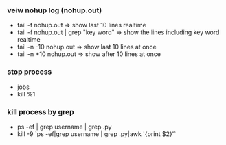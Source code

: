 ### veiw nohup log (nohup.out)
- tail -f nohup.out => show last 10 lines realtime
- tail -f nohup.out | grep "key word" => show the lines including key word realtime
- tail -n -10 nohup.out => show last 10 lines at once
- tail -n +10 nohup.out => show after 10 lines at once

### stop process
- jobs
- kill %1

### kill process by grep
- ps -ef | grep username | grep .py
- kill -9 \`ps -ef|grep username | grep .py|awk '{print $2}'\`
